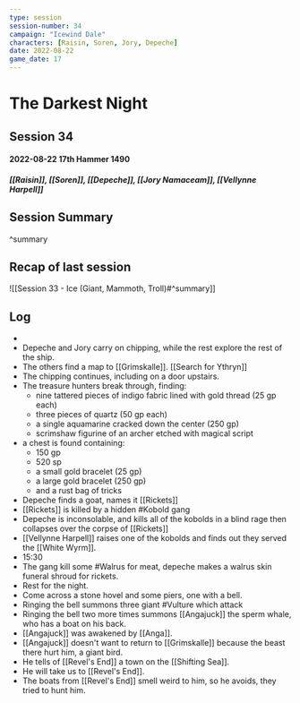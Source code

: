 ```yaml
---
type: session
session-number: 34
campaign: "Icewind Dale"
characters: [Raisin, Soren, Jory, Depeche]
date: 2022-08-22
game_date: 17
---
```


# The Darkest Night
## Session 34
#### 2022-08-22 17th Hammer 1490
##### [[Raisin]], [[Soren]], [[Depeche]], [[Jory Namaceam]], [[Vellynne Harpell]]

## Session Summary

^summary

## Recap of last session
![[Session 33 - Ice (Giant, Mammoth, Troll)#^summary]]

## Log
- 
- Depeche and Jory carry on chipping, while the rest explore the rest of the ship.
- The others find a map to [[Grimskalle]]. [[Search for Ythryn]]
- The chipping continues, including on a door upstairs.
- The treasure hunters break through, finding:
	- nine tattered pieces of indigo fabric lined with gold thread (25 gp each)
	- three pieces of quartz (50 gp each)
	- a single aquamarine cracked down the center (250 gp)
	- scrimshaw figurine of an archer etched with magical script
- a chest is found containing:
	- 150 gp
	- 520 sp
	- a small gold bracelet (25 gp)
	- a large gold bracelet (250 gp)
	- and a rust bag of tricks
- Depeche finds a goat, names it [[Rickets]]
- [[Rickets]] is killed by a hidden #Kobold gang
- Depeche is inconsolable, and kills all of the kobolds in a blind rage then collapses over the corpse of [[Rickets]]
- [[Vellynne Harpell]] raises one of the kobolds and finds out they served the [[White Wyrm]].
- 15:30
- The gang kill some #Walrus for meat, depeche makes a walrus skin funeral shroud for rickets.
- Rest for the night.
- Come across a stone hovel and some piers, one with a bell.
- Ringing the bell summons three giant #Vulture which attack
- Ringing the bell two more times summons [[Angajuck]] the sperm whale, who has a boat on his back.
- [[Angajuck]] was awakened by [[Anga]].
- [[Angajuck]] doesn't want to return to [[Grimskalle]] because the beast there hurt him, a giant bird.
- He tells of [[Revel's End]] a town on the [[Shifting Sea]].
- He will take us to [[Revel's End]].
- The boats from [[Revel's End]] smell weird to him, so he avoids, they tried to hunt him.